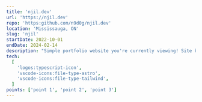 ```yaml
---
title: 'njil.dev'
url: 'https://njil.dev'
repo: 'https:github.com/n9d0g/njil.dev'
location: 'Mississauga, ON'
slug: 'njil'
startDate: 2022-10-01
endDate: 2024-02-14
description: "Simple portfolio website you're currently viewing! Site built with Astro and TailwindCSS. Using Spotify API to retrieve current listening status."
tech:
  [
    'logos:typescript-icon',
    'vscode-icons:file-type-astro',
    'vscode-icons:file-type-tailwind',
  ]
points: ['point 1', 'point 2', 'point 3']
---
```

